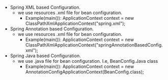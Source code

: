 * Spring XML based Configuration.      
    * we use resources .xml file for bean configuration.
      * Example(main()): ApplicationContext context = new ClassPathXmlApplicationContext("spring.xml");
* Spring Annotation based Configuration. 
    * we use resources .xml file for bean configuration.
      * Example(main()): ApplicationContext context = new ClassPathXmlApplicationContext("springAnnotationBasedConfig.xml");
* Spring Java based Configuration.  
    * we use .java file for bean configuration. I.e, BeanConfig.Java class
      * Example(main()): ApplicationContext context = new AnnotationConfigApplicationContext(BeanConfig.class);

